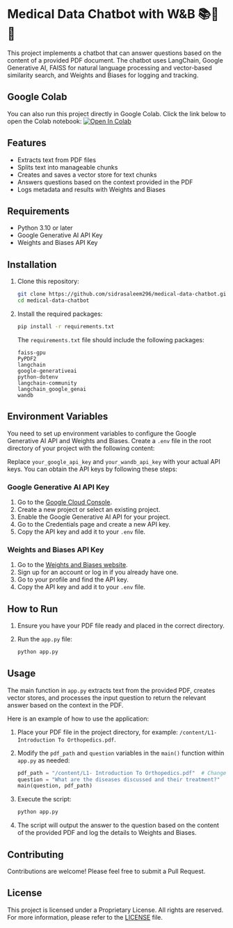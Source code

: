 # Medical Data Chatbot with W&B 📚🤖💬

This project implements a chatbot that can answer questions based on the content of a provided PDF document. The chatbot uses LangChain, Google Generative AI, FAISS for natural language processing and vector-based similarity search, and Weights and Biases for logging and tracking.

## Google Colab

You can also run this project directly in Google Colab. Click the link below to open the Colab notebook:
[![Open In Colab](https://colab.research.google.com/assets/colab-badge.svg)](https://colab.research.google.com/drive/1fxGYD8SbcK7eSNRtDP2GSz84XdWiYhuq?usp=sharing)

## Features

- Extracts text from PDF files
- Splits text into manageable chunks
- Creates and saves a vector store for text chunks
- Answers questions based on the context provided in the PDF
- Logs metadata and results with Weights and Biases

## Requirements

- Python 3.10 or later
- Google Generative AI API Key
- Weights and Biases API Key

## Installation

1. Clone this repository:
    ```bash
    git clone https://github.com/sidrasaleem296/medical-data-chatbot.git
    cd medical-data-chatbot
    ```

2. Install the required packages:
    ```bash
    pip install -r requirements.txt
    ```

    The `requirements.txt` file should include the following packages:
    ```text
    faiss-gpu
    PyPDF2
    langchain
    google-generativeai
    python-dotenv
    langchain-community
    langchain_google_genai
    wandb
    ```

## Environment Variables

You need to set up environment variables to configure the Google Generative AI API and Weights and Biases. Create a `.env` file in the root directory of your project with the following content:

Replace `your_google_api_key` and `your_wandb_api_key` with your actual API keys. You can obtain the API keys by following these steps:

### Google Generative AI API Key
1. Go to the [Google Cloud Console](https://console.cloud.google.com/).
2. Create a new project or select an existing project.
3. Enable the Google Generative AI API for your project.
4. Go to the Credentials page and create a new API key.
5. Copy the API key and add it to your `.env` file.

### Weights and Biases API Key
1. Go to the [Weights and Biases website](https://wandb.ai/).
2. Sign up for an account or log in if you already have one.
3. Go to your profile and find the API key.
4. Copy the API key and add it to your `.env` file.

## How to Run

1. Ensure you have your PDF file ready and placed in the correct directory.

2. Run the `app.py` file:
    ```bash
    python app.py
    ```

## Usage

The main function in `app.py` extracts text from the provided PDF, creates vector stores, and processes the input question to return the relevant answer based on the context in the PDF.

Here is an example of how to use the application:

1. Place your PDF file in the project directory, for example: `/content/L1- Introduction To Orthopedics.pdf`.

2. Modify the `pdf_path` and `question` variables in the `main()` function within `app.py` as needed:
    ```python
    pdf_path = "/content/L1- Introduction To Orthopedics.pdf"  # Change this to your actual PDF file path
    question = "What are the diseases discussed and their treatment?"
    main(question, pdf_path)
    ```

3. Execute the script:
    ```bash
    python app.py
    ```

4. The script will output the answer to the question based on the content of the provided PDF and log the details to Weights and Biases.

## Contributing

Contributions are welcome! Please feel free to submit a Pull Request.

## License

This project is licensed under a Proprietary License. All rights are reserved. For more information, please refer to the [LICENSE](./LICENSE) file.



